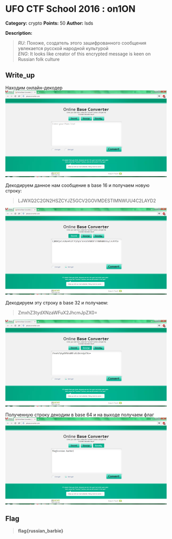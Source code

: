 # UFO CTF School 2016 : on1ON

**Category:** crypto **Points:** 50
**Author:** lsds 

**Description:**

> *RU*: Похоже, создатель этого зашифрованного сообщения увлекается русской народной культурой  
> *ENG*: It looks like creator of this encrypted message is keen on Russian folk culture

## Write_up

Находим онлайн-декодер  
![1](./img/1.png)

Декодируем данное нам сообщение в base 16 и получаем новую строку:
> LJWXQ2C2GN2HSZCYJZ5GCV2GOVMDESTIMNWUU4C2LAYD2

![2](./img/2.png)

Декодируем эту строку в base 32 и получаем:
> ZmxhZ3tydXNzaWFuX2JhcmJpZX0=

![3](./img/3.png)

Полученную строку декодим в base 64 и на выходе получаем флаг
![4](./img/4.png)

## Flag

> **flag{russian_barbie}**
